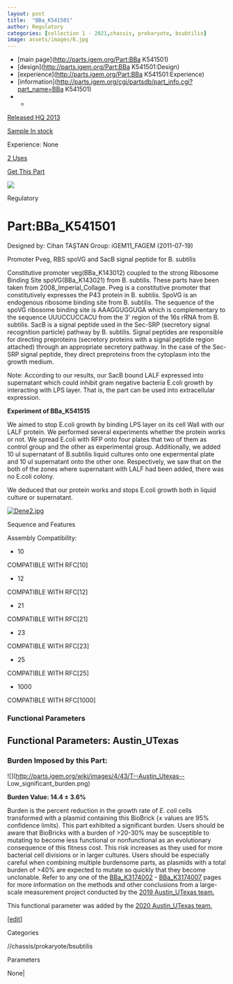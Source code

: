 ```yaml
---
layout: post
title:  "BBa_K541501"
author: Regulatory
categories: [collection 1 - 2021,chassis, prokaryote, bsubtilis] 
image: assets/images/6.jpg
---
```



  * [main page](http://parts.igem.org/Part:BBa K541501)
  * [design](http://parts.igem.org/Part:BBa K541501:Design)
  * [experience](http://parts.igem.org/Part:BBa K541501:Experience)
  * [information](http://parts.igem.org/cgi/partsdb/part_info.cgi?part_name=BBa K541501)
  *   * 

[Released HQ 2013](http://parts.igem.org/Help:Part_Status_Box)

[Sample In stock](http://parts.igem.org/Help:Part_Status_Box)

Experience: None

[2 Uses](http://parts.igem.org/partsdb/uses.cgi?part=BBa_K541501)

[ Get This Part](http://parts.igem.org/partsdb/get_part.cgi?part=BBa_K541501)

![](http://parts.igem.org/images/partbypart/icon_regulatory.png)

Regulatory

# Part:BBa_K541501

Designed by: Cihan TAŞTAN   Group: iGEM11_FAGEM   (2011-07-19)

Promoter Pveg, RBS spoVG and SacB signal peptide for B. subtilis

Constitutive promoter veg(BBa_K143012) coupled to the strong Ribosome Binding
Site spoVG(BBa_K143021) from B. subtilis. These parts have been taken from
2008_Imperial_Collage. Pveg is a constitutive promoter that constitutively
expresses the P43 protein in B. subtilis. SpoVG is an endogenous ribosome
binding site from B. subtilis. The sequence of the spoVG ribosome binding site
is AAAGGUGGUGA which is complementary to the sequence UUUCCUCCACU from the 3'
region of the 16s rRNA from B. subtilis. SacB is a signal peptide used in the
Sec-SRP (secretory signal recognition particle) pathway by B. subtilis. Signal
peptides are responsible for directing preproteins (secretory proteins with a
signal peptide region attached) through an appropriate secretory pathway. In
the case of the Sec-SRP signal peptide, they direct preproteins from the
cytoplasm into the growth medium.

Note: According to our results, our SacB bound LALF expressed into supernatant
which could inhibit gram negative bacteria E.coli growth by interacting with
LPS layer. That is, the part can be used into extracellular expression.

**Experiment of BBa_K541515**

We aimed to stop E.coli growth by binding LPS layer on its cell Wall with our
LALF protein. We performed several experiments whether the protein works or
not. We spread E.coli with RFP onto four plates that two of them as control
group and the other as experimental group. Additionally, we added 10 ul
supernatant of B.subtilis liquid cultures onto one expermental plate and 10 ul
supernatant onto the other one. Respectively, we saw that on the both of the
zones where supernatant with LALF had been added, there was no E.coli colony.

We deduced that our protein works and stops E.coli growth both in liquid
culture or supernatant.

[![Dene2.jpg](/wiki/images/1/1e/Dene2.jpg)](/File:Dene2.jpg)

  
Sequence and Features

  

Assembly Compatibility:

  * 10

COMPATIBLE WITH RFC[10]

  * 12

COMPATIBLE WITH RFC[12]

  * 21

COMPATIBLE WITH RFC[21]

  * 23

COMPATIBLE WITH RFC[23]

  * 25

COMPATIBLE WITH RFC[25]

  * 1000

COMPATIBLE WITH RFC[1000]

  

### Functional Parameters

  

## Functional Parameters: Austin_UTexas

### Burden Imposed by this Part:

![](http://parts.igem.org/wiki/images/4/43/T--Austin_Utexas--
Low_significant_burden.png)

**Burden Value: 14.4 ± 3.6%**

Burden is the percent reduction in the growth rate of _E. coli_ cells
transformed with a plasmid containing this BioBrick (± values are 95%
confidence limits). This part exhibited a significant burden. Users should be
aware that BioBricks with a burden of >20-30% may be susceptible to mutating
to become less functional or nonfunctional as an evolutionary consequence of
this fitness cost. This risk increases as they used for more bacterial cell
divisions or in larger cultures. Users should be especially careful when
combining multiple burdensome parts, as plasmids with a total burden of >40%
are expected to mutate so quickly that they become unclonable. Refer to any
one of the [BBa_K3174002](http://parts.igem.org/Part:BBa_K3174002) \-
[BBa_K3174007](http://parts.igem.org/Part:BBa_K3174007) pages for more
information on the methods and other conclusions from a large-scale
measurement project conducted by the [2019 Austin_UTexas
team.](https://2019.igem.org/Team:Austin_UTexas)

This functional parameter was added by the [2020 Austin_UTexas
team.](https://2020.igem.org/Team:Austin_UTexas/Contribution)

[[edit](http://parts.igem.org/partsdb/part_info.cgi?part_name=BBa_K541501)]

Categories

//chassis/prokaryote/bsubtilis

Parameters

None|

